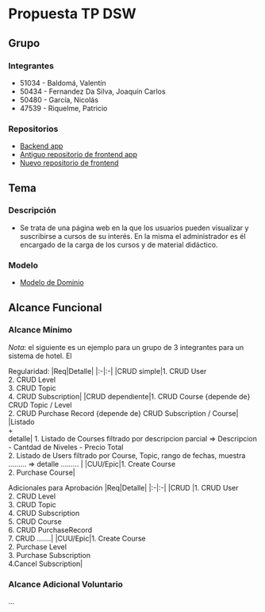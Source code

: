 # Propuesta TP DSW

## Grupo
### Integrantes
* 51034 - Baldomá, Valentín 
* 50434 - Fernandez Da Silva, Joaquín Carlos
* 50480 - García, Nicolás
* 47539 - Riquelme, Patricio

### Repositorios

* [Backend app](https://github.com/nicolasgcode/dsw-tp-backend.git)
* [Antiguo repositorio de frontend app](https://github.com/Patricionrp/dsw-tp-frontend.git)
* [Nuevo repositorio de frontend](https://github.com/nicolasgcode/courseapp-front.git)

## Tema
### Descripción
* Se trata de una página web en la que los usuarios pueden visualizar y suscribirse a cursos de su interés. En la misma el administrador es él encargado de la carga de los cursos y de material didáctico.

### Modelo
* [Modelo de Dominio](https://app.diagrams.net/#G1FbT6NLbCBV1oyPs5EaJUjWl8YRRR_ayW#%7B%22pageId%22%3A%22C5RBs43oDa-KdzZeNtuy%22%7D)



## Alcance Funcional 

### Alcance Mínimo

*Nota*: el siguiente es un ejemplo para un grupo de 3 integrantes para un sistema de hotel. El 

Regularidad:
|Req|Detalle|
|:-|:-|
|CRUD simple|1. CRUD User<br>2. CRUD Level<br>3. CRUD Topic<br>4. CRUD Subscription|
|CRUD dependiente|1. CRUD Course {depende de} CRUD Topic / Level<br>2. CRUD Purchase Record {depende de} CRUD Subscription / Course|
|Listado<br>+<br>detalle| 1. Listado de Courses filtrado por descripcion parcial => Descripcion - Cantdad de Niveles - Precio Total<br> 2. Listado de Users filtrado por Course, Topic, rango de fechas, muestra ......... => detalle  ......... |
|CUU/Epic|1. Create Course<br>2. Purchase Course|


Adicionales para Aprobación
|Req|Detalle|
|:-|:-|
|CRUD |1. CRUD User<br>2. CRUD Level<br>3. CRUD Topic <br>4. CRUD Subscription<br>5. CRUD Course<br>6. CRUD PurchaseRecord<br>7. CRUD .......|
|CUU/Epic|1. Create Course<br>2. Purchase Level<br>3. Purchase Subscription<br>4.Cancel Subscription|


### Alcance Adicional Voluntario

...
